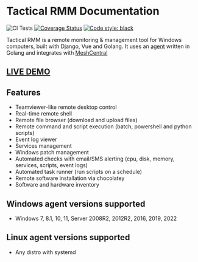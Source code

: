 # Tactical RMM Documentation

![CI Tests](https://github.com/amidaware/tacticalrmm/actions/workflows/ci-tests.yml/badge.svg?branch=develop)
[![Coverage Status](https://coveralls.io/repos/github/amidaware/tacticalrmm/badge.svg?branch=develop)](https://coveralls.io/github/amidaware/tacticalrmm?branch=develop)
[![Code style: black](https://img.shields.io/badge/code%20style-black-000000.svg)](https://github.com/python/black)

Tactical RMM is a remote monitoring & management tool for Windows computers, built with Django, Vue and Golang.
It uses an [agent](https://github.com/amidaware/rmmagent) written in Golang and integrates with [MeshCentral](https://github.com/Ylianst/MeshCentral)

## [LIVE DEMO](https://rmm.tacticalrmm.io/)

## Features

- Teamviewer-like remote desktop control
- Real-time remote shell
- Remote file browser (download and upload files)
- Remote command and script execution (batch, powershell and python scripts)
- Event log viewer
- Services management
- Windows patch management
- Automated checks with email/SMS alerting (cpu, disk, memory, services, scripts, event logs)
- Automated task runner (run scripts on a schedule)
- Remote software installation via chocolatey
- Software and hardware inventory

## Windows agent versions supported

- Windows 7, 8.1, 10, 11, Server 2008R2, 2012R2, 2016, 2019, 2022

## Linux agent versions supported
- Any distro with systemd
